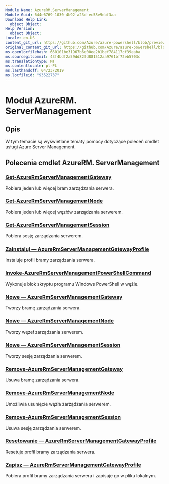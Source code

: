 ```yaml
---
Module Name: AzureRM.ServerManagement
Module Guid: 644e6769-1030-4b92-a23d-ec58e9ebf3aa
Download Help Link:
  object Object: 
Help Version:
  object Object: 
Locale: en-US
content_git_url: https://github.com/Azure/azure-powershell/blob/preview/src/ResourceManager/ServerManagement/Commands.ServerManagement/help/AzureRM.ServerManagement.md
original_content_git_url: https://github.com/Azure/azure-powershell/blob/preview/src/ResourceManager/ServerManagement/Commands.ServerManagement/help/AzureRM.ServerManagement.md
ms.openlocfilehash: 660101be31967b6e00ee2b1bef784117cf39eaba
ms.sourcegitcommit: 43f4bdf2a59dd82fd881512aa9761bf72eb5703c
ms.translationtype: MT
ms.contentlocale: pl-PL
ms.lasthandoff: 04/23/2019
ms.locfileid: "93522737"
---
```

# Moduł AzureRM. ServerManagement
## Opis
W tym temacie są wyświetlane tematy pomocy dotyczące poleceń cmdlet usługi Azure Server Management.

## Polecenia cmdlet AzureRM. ServerManagement
### [Get-AzureRmServerManagementGateway](Get-AzureRmServerManagementGateway.md)
Pobiera jeden lub więcej bram zarządzania serwera.

### [Get-AzureRmServerManagementNode](Get-AzureRmServerManagementNode.md)
Pobiera jeden lub więcej węzłów zarządzania serwerem.

### [Get-AzureRmServerManagementSession](Get-AzureRmServerManagementSession.md)
Pobiera sesję zarządzania serwerem.

### [Zainstaluj — AzureRmServerManagementGatewayProfile](Install-AzureRmServerManagementGatewayProfile.md)
Instaluje profil bramy zarządzania serwera.

### [Invoke-AzureRmServerManagementPowerShellCommand](Invoke-AzureRmServerManagementPowerShellCommand.md)
Wykonuje blok skryptu programu Windows PowerShell w węźle.

### [Nowe — AzureRmServerManagementGateway](New-AzureRmServerManagementGateway.md)
Tworzy bramę zarządzania serwera.

### [Nowe — AzureRmServerManagementNode](New-AzureRmServerManagementNode.md)
Tworzy węzeł zarządzania serwerem.

### [Nowe — AzureRmServerManagementSession](New-AzureRmServerManagementSession.md)
Tworzy sesję zarządzania serwerem.

### [Remove-AzureRmServerManagementGateway](Remove-AzureRmServerManagementGateway.md)
Usuwa bramę zarządzania serwera.

### [Remove-AzureRmServerManagementNode](Remove-AzureRmServerManagementNode.md)
Umożliwia usunięcie węzła zarządzania serwerem.

### [Remove-AzureRmServerManagementSession](Remove-AzureRmServerManagementSession.md)
Usuwa sesję zarządzania serwerem.

### [Resetowanie — AzureRmServerManagementGatewayProfile](Reset-AzureRmServerManagementGatewayProfile.md)
Resetuje profil bramy zarządzania serwera.

### [Zapisz — AzureRmServerManagementGatewayProfile](Save-AzureRmServerManagementGatewayProfile.md)
Pobiera profil bramy zarządzania serwera i zapisuje go w pliku lokalnym.

